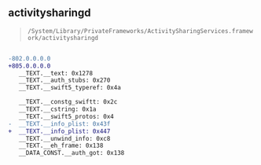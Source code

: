 ## activitysharingd

> `/System/Library/PrivateFrameworks/ActivitySharingServices.framework/activitysharingd`

```diff

-802.0.0.0.0
+805.0.0.0.0
   __TEXT.__text: 0x1278
   __TEXT.__auth_stubs: 0x270
   __TEXT.__swift5_typeref: 0x4a

   __TEXT.__constg_swiftt: 0x2c
   __TEXT.__cstring: 0x1a
   __TEXT.__swift5_protos: 0x4
-  __TEXT.__info_plist: 0x43f
+  __TEXT.__info_plist: 0x447
   __TEXT.__unwind_info: 0xc8
   __TEXT.__eh_frame: 0x138
   __DATA_CONST.__auth_got: 0x138

```
